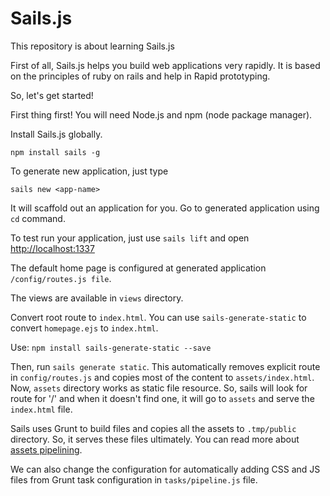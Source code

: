 # Sails.js

This repository is about learning Sails.js

First of all, Sails.js helps you build web applications very rapidly. It is based on the principles of ruby on rails and help in Rapid prototyping.

So, let's get started! 

First thing first! You will need Node.js and npm (node package manager).

Install Sails.js globally.

`npm install sails -g`

To generate new application, just type 

`sails new <app-name>`

It will scaffold out an application for you. Go to generated application using `cd` command.

To test run your application, just use `sails lift` and open [http://localhost:1337](http://localhost:1337)

The default home page is configured at generated application `/config/routes.js file`.

The views are available in `views` directory.

Convert root route to `index.html`. You can use `sails-generate-static` to convert `homepage.ejs` to `index.html`.

Use: `npm install sails-generate-static --save`

Then, run `sails generate static`. This automatically removes explicit route in `config/routes.js` and copies most of the content to `assets/index.html`. Now, `assets` directory works as static file resource. So, sails will look for route for '/' and when it doesn't find one, it will go to `assets` and serve the `index.html` file.

Sails uses Grunt to build files and copies all the assets to `.tmp/public` directory. So, it serves these files ultimately. You can read more about [assets pipelining](https://sailsjs.com/documentation/concepts/assets/default-tasks#?overview).

We can also change the configuration for automatically adding CSS and JS files from Grunt task configuration in `tasks/pipeline.js` file.


